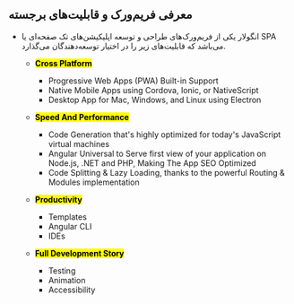 ## معرفی فریم‌ورک و قابلیت‌های برجسته

- انگولار یکی از فریم‌ورک‌های طراحی و توسعه اپلیکیشن‌های تک صفحه‌ای یا SPA می‌باشد که قابلیت‌های زیر را در اختیار توسعه‌دهندگان می‌گذارد.

  - **<mark>Cross Platform</mark>**

    - Progressive Web Apps (PWA) Built-in Support
    - Native Mobile Apps using Cordova, Ionic, or NativeScript
    - Desktop App for Mac, Windows, and Linux using Electron

  - **<mark>Speed And Performance</mark>**

    - Code Generation that's highly optimized for today's JavaScript virtual machines
    - Angular Universal to Serve first view of your application on Node.js, .NET and PHP, Making The App SEO Optimized
    - Code Splitting & Lazy Loading, thanks to the powerful Routing & Modules implementation

  - **<mark>Productivity</mark>**

    - Templates
    - Angular CLI
    - IDEs

  - **<mark>Full Development Story</mark>**

    - Testing
    - Animation
    - Accessibility
